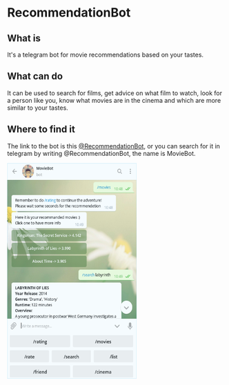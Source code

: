# RecommendationBot

## What is
It's a telegram bot for movie recommendations based on your tastes.

## What can do
It can be used to search for films, get advice on what film to watch, look for a person like you, know what movies are in the cinema and which are more similar to your tastes.

## Where to find it
The link to the bot is this [@RecommendationBot](https://t.me/RecommendationBot), or you can search for it in telegram by writing @RecommendationBot, the name is MovieBot.

<img src="https://github.com/0x5eba/RecommendationBot/blob/master/img/bot.png" width="300" height="500">
